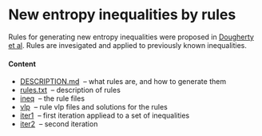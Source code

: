 New entropy inequalities by rules
=================================

Rules for generating new entropy inequalities were proposed in 
[Dougherty et al](http://arxiv.org/pdf/1104.3602v1). Rules are invesigated
and applied to previously known inequalities.

#### Content

* [DESCRIPTION.md](DESCRIPTION.md) &nbsp;&ndash; what rules are, and how to generate them
* [rules.txt](rules.txt) &nbsp;&ndash; description of rules
* [ineq](ineq) &nbsp;&ndash; the rule files
* [vlp](vlp) &nbsp;&ndash; rule vlp files and solutions for the rules
* [iter1](iter1) &nbsp;&ndash; first iteration appliead to a set of inequalities
* [iter2](iter2) &nbsp;&ndash; second iteration
